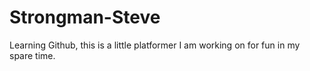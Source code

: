 # Strongman-Steve
Learning Github, this is a little platformer I am working on for fun in my spare time.
